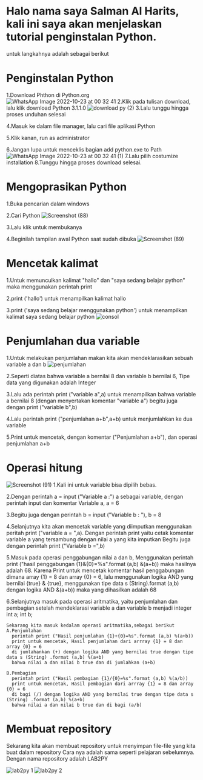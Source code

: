 # Halo nama saya Salman Al Harits, kali ini saya akan menjelaskan tutorial penginstalan Python.
untuk langkahnya adalah sebagai berikut

# Penginstalan Python
1.Download Phthon di Python.org
	![WhatsApp Image 2022-10-23 at 00 32 41](https://user-images.githubusercontent.com/115677440/197786855-528103ef-f993-40ec-b44f-af582d3cfa42.jpeg)
2.Klik pada tulisan download, lalu klik download Python 3.1.1.0
	![download py (2)](https://user-images.githubusercontent.com/115677440/197772751-cab0b89e-e7c8-4470-b599-e3e63e22710e.png)
3.Lalu tunggu hingga proses unduhan selesai

4.Masuk ke dalam file manager, lalu cari file aplikasi Python

5.Klik kanan, run as administrator

6.Jangan lupa untuk menceklis bagian add python.exe to Path
	![WhatsApp Image 2022-10-23 at 00 32 41 (1)](https://user-images.githubusercontent.com/115677440/197787068-820f775b-01b9-46c7-a0e1-0cc303d66a00.jpeg)
7.Lalu pilih costumize installation
8.Tunggu hingga proses download selesai.

# Mengoprasikan Python
1.Buka pencarian dalam windows

2.Cari Python
	![Screenshot (88)](https://user-images.githubusercontent.com/115677440/197774290-e0055b67-eda8-47f6-b8d7-e257924f792a.png)

3.Lalu klik untuk membukanya

4.Beginilah tampilan awal Python saat sudah dibuka
  ![Screenshot (89)](https://user-images.githubusercontent.com/115677440/197774864-89ecdd07-fae1-4423-aade-3eed20bd31d8.png)

# Mencetak kalimat
1.Untuk memunculkan kalimat "hallo" dan "saya sedang belajar python" maka menggunakan perintah print

2.print ('hallo') untuk menampilkan kalimat hallo

3.print ('saya sedang belajar menggunakan python') untuk menampilkan kalimat saya sedang belajar python
  ![consol](https://user-images.githubusercontent.com/115677440/197775695-bcd31b45-33fb-4bdf-9bbb-67f8b9be0319.png)

# Penjumlahan dua variable
1.Untuk melakukan penjumlahan makan kita akan mendeklarasikan sebuah variable a dan b
  ![penjumlahan](https://user-images.githubusercontent.com/115677440/197775898-5e8f85a4-33f6-4f1c-89cd-aabaa3607673.png)

2.Seperti diatas bahwa variable a bernilai 8 dan variable b bernilai 6, Tipe data yang digunakan adalah Integer

3.Lalu ada perintah print ("variable a",a) untuk menampilkan bahwa variable a bernilai 8 (dengan menyertakan komentar "variable a")
  begitu juga dengan print ("variable b",b)

4.Lalu perintah print ("penjumlahan a+b",a+b) untuk menjumlahkan ke dua variable

5.Print untuk mencetak, dengan komentar ("Penjumlahan a+b"), dan operasi penjumlahan a+b

# Operasi hitung
  ![Screenshot (91)](https://user-images.githubusercontent.com/115677440/197778884-f039a2a0-1b3f-4e69-a5a2-dc79c8aeeb44.png)
1.Kali ini untuk variable bisa dipilih bebas.

2.Dengan perintah a = input ("Variable a :")
        a sebagai variable, dengan perintah input dan komentar Variable a, a = 6

3.Begitu juga dengan perintah b = input ("Variable b : "), b = 8

4.Selanjutnya kita akan mencetak variable yang diimputkan menggunakan peritah print ("variable a = ",a).
        Dengan perintah print yaitu cetak komentar variable a yang tersambung dengan nilai a yang kita imputkan
   Begitu juga dengan perintah print ("Variable b =",b)
   
5.Masuk pada operasi penggabungan nilai a dan b, Menggunakan perintah print ("hasil penggabungan {1}&{0}=%s".format (a,b) &(a+b))
  maka hasilnya adalah 68. Karena
  Print untuk mencetak komentar hasil penggabungan
  dimana array {1} = 8 dan array {0} = 6, lalu menggunakan logika AND yang bernilai {true} & {true},
  menggunakan tipe data s (String).format (a,b) dengan logika AND &(a+b))
  maka yang dihasilkan adalah 68
  
6.Selanjutnya masuk pada operasi aritmatika, yaitu penjumlahan dan pembagian
    setelah mendeklarasi variable a dan variable b menjadi integer
    int a;
    int b;
    
    Sekarang kita masuk kedalam operasi aritmatika,sebagai berikut
    A.Penjumlahan
      perintah print ("Hasil penjumlahan {1}+{0}=%s".format (a,b) %(a+b))
      print untuk mencetak, Hasil penjumlahan dari arrray {1} = 8 dan array {0} = 6
      di jumlahankan (+) dengan logika AND yang bernilai true dengan tipe data s (String) .format (a,b) %(a+b)
      bahwa nilai a dan nilai b true dan di jumlahkan (a+b)
      
    B.Pembagian
      perintah print ("Hasil pembagian {1}/{0}=%s".format (a,b) %(a/b))
      print untuk mencetak, Hasil pembagian dari arrray {1} = 8 dan array {0} = 6
      di bagi (/) dengan logika AND yang bernilai true dengan tipe data s (String) .format (a,b) %(a+b)
      bahwa nilai a dan nilai b true dan di bagi (a/b)
      
# Membuat repository
Sekarang kita akan membuat repository untuk menyimpan file-file yang kita buat dalam repository
Cara nya adalah sama seperti pelajaran sebelumnya. Dengan nama repository adalah LAB2PY

![lab2py 1](https://user-images.githubusercontent.com/115677440/197786109-5ae8e9d8-b1da-42e5-ac3f-725ca51b610f.png)
![lab2py 2](https://user-images.githubusercontent.com/115677440/197786249-705096ed-a112-4ce2-8950-1a18b7f1571c.png)
